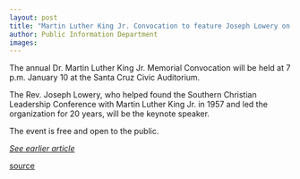 ```yaml
---
layout: post
title: "Martin Luther King Jr. Convocation to feature Joseph Lowery on Jan. 10"
author: Public Information Department
images:
---
```


The annual Dr. Martin Luther King Jr. Memorial Convocation will be held at 7 p.m. January 10 at the Santa Cruz Civic Auditorium.   

The Rev. Joseph Lowery, who helped found the Southern Christian Leadership Conference with Martin Luther King Jr. in 1957 and led the organization for 20 years, will be the keynote speaker.  

The event is free and open to the public.  

[_See earlier article_][1]   

[1]: http://currents.ucsc.edu/04-05/11-29/lowery.asp

[source](http://www1.ucsc.edu/currents/04-05/01-03/brief-lowery.asp "Permalink to brief-lowery")
